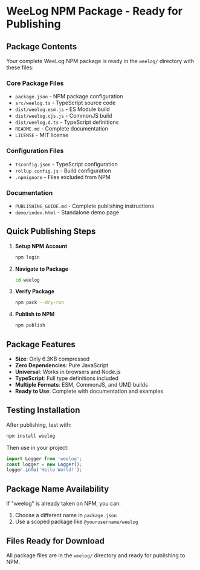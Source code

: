 # WeeLog NPM Package - Ready for Publishing

## Package Contents

Your complete WeeLog NPM package is ready in the `weelog/` directory with these files:

### Core Package Files
- `package.json` - NPM package configuration
- `src/weelog.ts` - TypeScript source code
- `dist/weelog.esm.js` - ES Module build
- `dist/weelog.cjs.js` - CommonJS build  
- `dist/weelog.d.ts` - TypeScript definitions
- `README.md` - Complete documentation
- `LICENSE` - MIT license

### Configuration Files
- `tsconfig.json` - TypeScript configuration
- `rollup.config.js` - Build configuration
- `.npmignore` - Files excluded from NPM

### Documentation
- `PUBLISHING_GUIDE.md` - Complete publishing instructions
- `demo/index.html` - Standalone demo page

## Quick Publishing Steps

1. **Setup NPM Account**
   ```bash
   npm login
   ```

2. **Navigate to Package**
   ```bash
   cd weelog
   ```

3. **Verify Package**
   ```bash
   npm pack --dry-run
   ```

4. **Publish to NPM**
   ```bash
   npm publish
   ```

## Package Features

- **Size**: Only 6.3KB compressed
- **Zero Dependencies**: Pure JavaScript
- **Universal**: Works in browsers and Node.js
- **TypeScript**: Full type definitions included
- **Multiple Formats**: ESM, CommonJS, and UMD builds
- **Ready to Use**: Complete with documentation and examples

## Testing Installation

After publishing, test with:
```bash
npm install weelog
```

Then use in your project:
```javascript
import Logger from 'weelog';
const logger = new Logger();
logger.info('Hello World!');
```

## Package Name Availability

If "weelog" is already taken on NPM, you can:
1. Choose a different name in `package.json`
2. Use a scoped package like `@yourusername/weelog`

## Files Ready for Download

All package files are in the `weelog/` directory and ready for publishing to NPM.